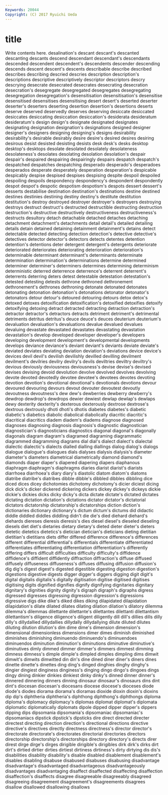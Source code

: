 ```yaml
---
Keywords: 20044 
Copyright: (C) 2017 Ryuichi Ueda
---
```


# title

Write contents here.
 desalination's descant descant's descanted descanting descants descend descendant
descendant's descendants descended descendent descendent's descendents descender descending descends descent
descent's descents describable describe described describes describing descried descries description
description's descriptions descriptive descriptively descriptor descriptors descry descrying desecrate desecrated
desecrates desecrating desecration desecration's desegregate desegregated desegregates desegregating desegregation desegregation's
desensitisation desensitisation's desensitise desensitised desensitises desensitising desert desert's deserted deserter
deserter's deserters deserting desertion desertion's desertions deserts deserve deserved deservedly
deserves deserving desiccate desiccated desiccates desiccating desiccation desiccation's desiderata desideratum
desideratum's design design's designate designated designates designating designation designation's designations
designed designer designer's designers designing designing's designs desirability desirability's desirable
desirably desire desire's desired desires desiring desirous desist desisted desisting
desists desk desk's desks desktop desktop's desktops desolate desolated desolately
desolateness desolateness's desolates desolating desolation desolation's despair despair's despaired despairing
despairingly despairs despatch despatch's despatched despatches despatching desperado desperado's desperadoes
desperados desperate desperately desperation desperation's despicable despicably despise despised despises
despising despite despoil despoiled despoiling despoils despondency despondency's despondent despondently
despot despot's despotic despotism despotism's despots dessert dessert's desserts destabilise
destination destination's destinations destine destined destines destinies destining destiny destiny's
destitute destitution destitution's destroy destroyed destroyer destroyer's destroyers destroying destroys
destruct destruct's destructed destructible destructing destruction destruction's destructive destructively destructiveness
destructiveness's destructs desultory detach detachable detached detaches detaching detachment detachment's
detachments detail detail's detailed detailing details detain detained detaining detainment
detainment's detains detect detectable detected detecting detection detection's detective detective's
detectives detector detector's detectors detects detentes detention detention's detentions deter
detergent detergent's detergents deteriorate deteriorated deteriorates deteriorating deterioration deterioration's determinable
determinant determinant's determinants determinate determination determination's determinations determine determined determiner
determiner's determiners determines determining determinism deterministic deterred deterrence deterrence's deterrent
deterrent's deterrents deterring deters detest detestable detestation detestation's detested detesting
detests dethrone dethroned dethronement dethronement's dethrones dethroning detonate detonated detonates
detonating detonation detonation's detonations detonator detonator's detonators detour detour's detoured
detouring detours detox detox's detoxed detoxes detoxification detoxification's detoxified detoxifies
detoxify detoxifying detoxing detract detracted detracting detraction detraction's detractor detractor's
detractors detracts detriment detriment's detrimental detriments detritus detritus's deuce deuce's
deuces deuterium deuterium's devaluation devaluation's devaluations devalue devalued devalues devaluing
devastate devastated devastates devastating devastation devastation's develop developed developer developer's
developers developing development development's developmental developments develops deviance deviance's deviant
deviant's deviants deviate deviate's deviated deviates deviating deviation deviation's deviations
device device's devices devil devil's devilish devilishly devilled devilling devilment
devilment's devilries devilry devilry's devils deviltries deviltry deviltry's devious deviously
deviousness deviousness's devise devise's devised devises devising devoid devolution devolve
devolved devolves devolving devote devoted devotedly devotee devotee's devotees devotes
devoting devotion devotion's devotional devotional's devotionals devotions devour devoured devouring
devours devout devouter devoutest devoutly devoutness devoutness's dew dew's dewberries
dewberry dewberry's dewdrop dewdrop's dewdrops dewier dewiest dewlap dewlap's dewlaps
dewy dexterity dexterity's dexterous dexterously dextrose dextrose's dextrous dextrously dhoti
dhoti's dhotis diabetes diabetes's diabetic diabetic's diabetics diabolic diabolical diabolically
diacritic diacritic's diacritical diacritics diadem diadem's diadems diagnose diagnosed diagnoses
diagnosing diagnosis diagnosis's diagnostic diagnostician diagnostician's diagnosticians diagnostics diagonal diagonal's
diagonally diagonals diagram diagram's diagramed diagraming diagrammatic diagrammed diagramming diagrams
dial dial's dialect dialect's dialectal dialectic dialectic's dialects dialled dialling
diallings dialog dialog's dialogs dialogue dialogue's dialogues dials dialyses dialysis
dialysis's diameter diameter's diameters diametrical diametrically diamond diamond's diamonds diaper
diaper's diapered diapering diapers diaphanous diaphragm diaphragm's diaphragms diaries diarist
diarist's diarists diarrhoea diarrhoea's diary diary's diastolic diatom diatom's diatoms
diatribe diatribe's diatribes dibble dibble's dibbled dibbles dibbling dice diced
dices dicey dichotomies dichotomy dichotomy's dicier diciest dicing dick dick's
dicker dickered dickering dickers dickey dickey's dickeys dickie dickie's dickies
dicks dicky dicky's dicta dictate dictate's dictated dictates dictating dictation
dictation's dictations dictator dictator's dictatorial dictators dictatorship dictatorship's dictatorships diction
diction's dictionaries dictionary dictionary's dictum dictum's dictums did didactic diddle
diddled diddles diddling didn't die die's died diehard diehard's diehards
diereses dieresis dieresis's dies diesel diesel's dieseled dieseling diesels diet
diet's dietaries dietary dietary's dieted dieter dieter's dieters dietetic dietetics
dietetics's dietician dietician's dieticians dieting dietitian dietitian's dietitians diets differ
differed difference difference's differences different differential differential's differentials differentiate differentiated
differentiates differentiating differentiation differentiation's differently differing differs difficult difficulties difficulty
difficulty's diffidence diffidence's diffident diffidently diffraction diffraction's diffuse diffused diffusely
diffuseness diffuseness's diffuses diffusing diffusion diffusion's dig dig's digest digest's
digested digestible digesting digestion digestion's digestions digestive digests digger digger's
diggers digging digit digit's digital digitalis digitalis's digitally digitisation digitise
digitised digitises digitising digits dignified dignifies dignify dignifying dignitaries dignitary
dignitary's dignities dignity dignity's digraph digraph's digraphs digress digressed digresses
digressing digression digression's digressions digressive digs dike dike's diked dikes
diking dilapidated dilapidation dilapidation's dilate dilated dilates dilating dilation dilation's
dilatory dilemma dilemma's dilemmas dilettante dilettante's dilettantes dilettanti dilettantism dilettantism's
diligence diligence's diligent diligently dill dill's dillies dills dilly dilly's
dillydallied dillydallies dillydally dillydallying dilute diluted dilutes diluting dilution dilution's
dim dime dime's dimension dimension's dimensional dimensionless dimensions dimer dimes
diminish diminished diminishes diminishing diminuendo diminuendo's diminuendoes diminuendos diminution diminution's
diminutions diminutive diminutive's diminutives dimly dimmed dimmer dimmer's dimmers dimmest
dimming dimness dimness's dimple dimple's dimpled dimples dimpling dims dimwit
dimwit's dimwits dimwitted din din's dine dined diner diner's diners
dines dinette dinette's dinettes ding ding's dinged dinghies dinghy dinghy's
dingier dingiest dinginess dinginess's dinging dingo dingo's dingoes dings dingy
dining dinkier dinkies dinkiest dinky dinky's dinned dinner dinner's dinnered
dinnering dinners dinning dinosaur dinosaur's dinosaurs dins dint dint's diocesan
diocesan's diocesans diocese diocese's dioceses diode diode's diodes diorama diorama's
dioramas dioxide dioxin dioxin's dioxins dip dip's diphtheria diphtheria's diphthong
diphthong's diphthongs diploma diploma's diplomacy diplomacy's diplomas diplomat diplomat's diplomata
diplomatic diplomatically diplomats dipole dipped dipper dipper's dippers dipping dips
dipsomania dipsomania's dipsomaniac dipsomaniac's dipsomaniacs dipstick dipstick's dipsticks dire direct
directed directer directest directing direction direction's directional directions directive directive's
directives directly directness directness's director director's directorate directorate's directorates directorial
directories directors directorship directorship's directorships directory directory's directs direr direst
dirge dirge's dirges dirigible dirigible's dirigibles dirk dirk's dirks dirt
dirt's dirtied dirtier dirties dirtiest dirtiness dirtiness's dirty dirtying dis
dis's disabilities disability disability's disable disabled disablement disablement's disables disabling
disabuse disabused disabuses disabusing disadvantage disadvantage's disadvantaged disadvantageous disadvantageously disadvantages
disadvantaging disaffect disaffected disaffecting disaffection disaffection's disaffects disagree disagreeable disagreeably
disagreed disagreeing disagreement disagreement's disagreements disagrees disallow disallowed disallowing disallows
